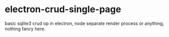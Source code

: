 # electron-crud-single-page
basic sqlite3 crud op in electron, node separate render process or anything, nothing fancy here.
